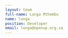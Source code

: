 ```yaml
---
layout: team
full-name: Lunga Mthembu
name: lunga
position: Developer
email: lunga@openup.org.za
---
```

